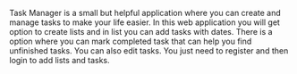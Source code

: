 Task Manager is a small but helpful application where you can create and manage tasks to make your life easier. In this web application you will get option to create lists and in list you can add tasks with dates. There is a option where you can mark completed task that can help you find unfinished tasks. You can also edit tasks. You just need to register and then login to add lists and tasks.
